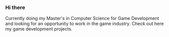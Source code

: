 ### Hi there

Currently doing my Master's in Computer Science for Game Development and looking for an opportunity to work in the game industry.
Check out here my game development projects.

